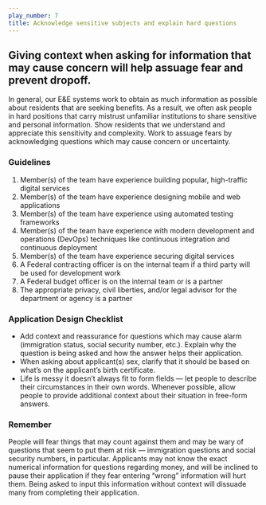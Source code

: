 ```yaml
---
play_number: 7
title: Acknowledge sensitive subjects and explain hard questions
---
```


## Giving context when asking for information that may cause concern will help assuage fear and prevent dropoff.

In general, our E&E systems work to obtain as much information as possible about residents that are seeking benefits. As a result, we often ask people in hard positions that carry mistrust unfamiliar institutions to share sensitive and personal information. Show residents that we understand and appreciate this sensitivity and complexity. Work to assuage fears by acknowledging questions which may cause concern or uncertainty.

### Guidelines
1. Member(s) of the team have experience building popular, high-traffic digital services
2. Member(s) of the team have experience designing mobile and web applications
3. Member(s) of the team have experience using automated testing frameworks
4. Member(s) of the team have experience with modern development and operations (DevOps) techniques like continuous integration and continuous deployment
5. Member(s) of the team have experience securing digital services
6. A Federal contracting officer is on the internal team if a third party will be used for development work
7. A Federal budget officer is on the internal team or is a partner
8. The appropriate privacy, civil liberties, and/or legal advisor for the department or agency is a partner

### Application Design Checklist
- Add context and reassurance for questions which may cause alarm (immigration status, social security number, etc.). Explain why the question is being asked and how the answer helps their application.
- When asking about applicant(s) sex, clarify that it should be based on what’s on the applicant’s birth certificate.
- Life is messy it doesn’t always fit to form fields — let people to describe their circumstances in their own words. Whenever possible, allow people to provide additional context about their situation in free-form answers.

### Remember
People will fear things that may count against them and may be wary of questions that seem to put them at risk — immigration questions and social security numbers, in  particular. Applicants may not know the exact numerical information for questions regarding money, and will be inclined to pause their application if they fear entering “wrong” information will hurt them.  Being asked to input this information without context will dissuade many from completing their application.